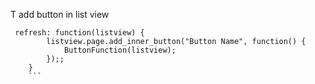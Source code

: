 T add button in list view
```
 refresh: function(listview) {
        listview.page.add_inner_button("Button Name", function() {
            ButtonFunction(listview);
        });;
    }
    ```
